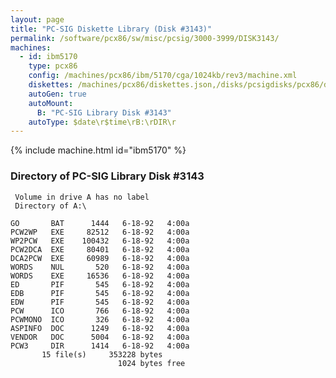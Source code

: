 ```yaml
---
layout: page
title: "PC-SIG Diskette Library (Disk #3143)"
permalink: /software/pcx86/sw/misc/pcsig/3000-3999/DISK3143/
machines:
  - id: ibm5170
    type: pcx86
    config: /machines/pcx86/ibm/5170/cga/1024kb/rev3/machine.xml
    diskettes: /machines/pcx86/diskettes.json,/disks/pcsigdisks/pcx86/diskettes.json
    autoGen: true
    autoMount:
      B: "PC-SIG Library Disk #3143"
    autoType: $date\r$time\rB:\rDIR\r
---
```


{% include machine.html id="ibm5170" %}

### Directory of PC-SIG Library Disk #3143

     Volume in drive A has no label
     Directory of A:\

    GO       BAT      1444   6-18-92   4:00a
    PCW2WP   EXE     82512   6-18-92   4:00a
    WP2PCW   EXE    100432   6-18-92   4:00a
    PCW2DCA  EXE     80401   6-18-92   4:00a
    DCA2PCW  EXE     60989   6-18-92   4:00a
    WORDS    NUL       520   6-18-92   4:00a
    WORDS    EXE     16536   6-18-92   4:00a
    ED       PIF       545   6-18-92   4:00a
    EDB      PIF       545   6-18-92   4:00a
    EDW      PIF       545   6-18-92   4:00a
    PCW      ICO       766   6-18-92   4:00a
    PCWMONO  ICO       326   6-18-92   4:00a
    ASPINFO  DOC      1249   6-18-92   4:00a
    VENDOR   DOC      5004   6-18-92   4:00a
    PCW3     DIR      1414   6-18-92   4:00a
           15 file(s)     353228 bytes
                            1024 bytes free
